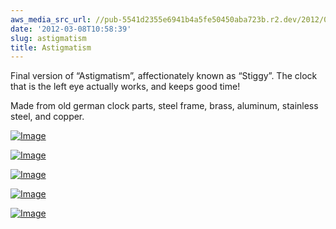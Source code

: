 ```yaml
---
aws_media_src_url: //pub-5541d2355e6941b4a5fe50450aba723b.r2.dev/2012/03/stigmatism3-md-blk.jpg
date: '2012-03-08T10:58:39'
slug: astigmatism
title: Astigmatism
---
```


 Final version of “Astigmatism”, affectionately known as “Stiggy”. The clock that is the left eye actually works, and keeps good time!

 Made from old german clock parts, steel frame, brass, aluminum, stainless steel, and copper.

 [![Image](//pub-5541d2355e6941b4a5fe50450aba723b.r2.dev/2012/03/stigmatism3-md-blk.jpg?w=487)](//pub-5541d2355e6941b4a5fe50450aba723b.r2.dev/2012/03/stigmatism3-md-blk.jpg)

 [![Image](//pub-5541d2355e6941b4a5fe50450aba723b.r2.dev/2012/03/astigmatism-lw-2.jpg?w=487)](//pub-5541d2355e6941b4a5fe50450aba723b.r2.dev/2012/03/astigmatism-lw-2.jpg)

 [![Image](//pub-5541d2355e6941b4a5fe50450aba723b.r2.dev/2012/03/astigmatism1-blk.jpg?w=487)](//pub-5541d2355e6941b4a5fe50450aba723b.r2.dev/2012/03/astigmatism1-blk.jpg)

 [![Image](//pub-5541d2355e6941b4a5fe50450aba723b.r2.dev/2012/03/astigmatism2-blk.jpg?w=487)](//pub-5541d2355e6941b4a5fe50450aba723b.r2.dev/2012/03/astigmatism2-blk.jpg)

 [![Image](//pub-5541d2355e6941b4a5fe50450aba723b.r2.dev/2012/03/astigmatism-closeup-blk-md.jpg?w=487)](//pub-5541d2355e6941b4a5fe50450aba723b.r2.dev/2012/03/astigmatism-closeup-blk-md.jpg)